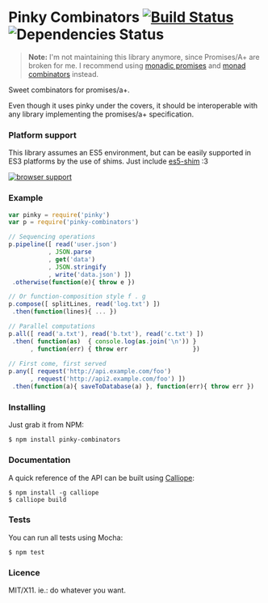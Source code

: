 # Pinky Combinators [![Build Status](https://travis-ci.org/killdream/pinky-combinators.png)](https://travis-ci.org/killdream/pinky-combinators) ![Dependencies Status](https://david-dm.org/killdream/pinky-combinators.png)

> **Note:** I'm not maintaining this library anymore, since Promises/A+ are broken for me. I recommend using [monadic promises](https://github.com/folktale/data.future) and [monad combinators](https://github.com/folktale/control.monads) instead.

Sweet combinators for promises/a+.

Even though it uses pinky under the covers, it should be interoperable with any
library implementing the promises/a+ specification.


### Platform support

This library assumes an ES5 environment, but can be easily supported in ES3
platforms by the use of shims. Just include [es5-shim][] :3

[![browser support](http://ci.testling.com/killdream/pinky-combinators.png)](http://ci.testling.com/killdream/pinky-combinators)


### Example

```js
var pinky = require('pinky')
var p = require('pinky-combinators')

// Sequencing operations
p.pipeline([ read('user.json')
           , JSON.parse
           , get('data')
           , JSON.stringify
           , write('data.json') ])
 .otherwise(function(e){ throw e })

// Or function-composition style f . g
p.compose([ splitLines, read('log.txt') ])
 .then(function(lines){ ... })

// Parallel computations
p.all([ read('a.txt'), read('b.txt'), read('c.txt') ])
 .then( function(as)  { console.log(as.join('\n')) }
      , function(err) { throw err                  })
 
// First come, first served
p.any([ request('http://api.example.com/foo')
      , request('http://api2.example.com/foo') ])
 .then(function(a){ saveToDatabase(a) }, function(err){ throw err })
```


### Installing

Just grab it from NPM:

    $ npm install pinky-combinators


### Documentation

A quick reference of the API can be built using [Calliope][]:

    $ npm install -g calliope
    $ calliope build


### Tests

You can run all tests using Mocha:

    $ npm test


### Licence

MIT/X11. ie.: do whatever you want.

[Calliope]: https://github.com/killdream/calliope
[es5-shim]: https://github.com/kriskowal/es5-shim
